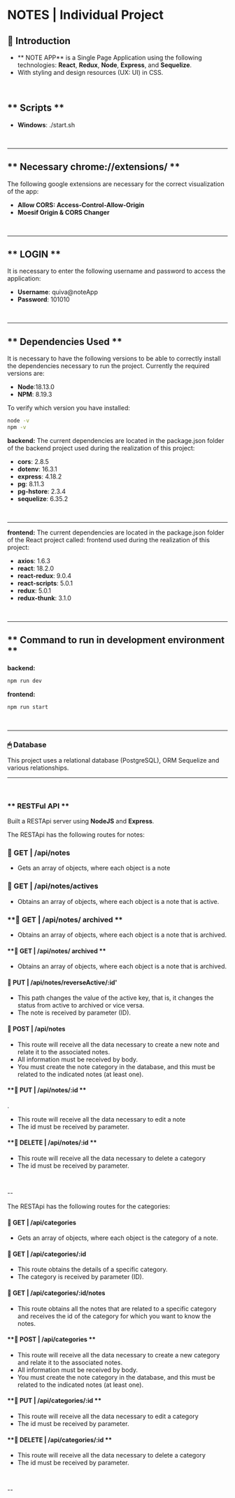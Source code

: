 # **NOTES** | Individual Project

## **📌 Introduction**

- ** NOTE APP** is a Single Page Application using the following technologies: **React**, **Redux**, **Node**, **Express**, and **Sequelize**.
- With styling and design resources (UX: UI) in CSS.

<br />

## ** Scripts ** 

- **Windows**:   ./start.sh


<br />

---

## ** Necessary chrome://extensions/ ** 
The following google extensions are necessary for the correct visualization of the app:

- **Allow CORS: Access-Control-Allow-Origin**
- **Moesif Origin & CORS Changer**

<br />

---

## ** LOGIN **

It is necessary to enter the following username and password to access the application:

- **Username**: quiva@noteApp
- **Password**: 101010

<br />

---

## ** Dependencies Used **

It is necessary to have the following versions to be able to correctly install the dependencies necessary to run the project. Currently the required versions are:

-  **Node**:18.13.0 
-  **NPM**: 8.19.3

To verify which version you have installed:

```bash
node -v
npm -v
```

**backend:** The current dependencies are located in the package.json folder of the backend project used during the realization of this project:
-  **cors**: 2.8.5
-  **dotenv**: 16.3.1
-  **express**: 4.18.2
-  **pg**: 8.11.3
-  **pg-hstore**: 2.3.4
-  **sequelize**: 6.35.2

<br />

---

**frontend:** The current dependencies are located in the package.json folder of the React project called: frontend used during the realization of this project:
- **axios**: 1.6.3
- **react**: 18.2.0
- **react-redux**: 9.0.4
- **react-scripts**: 5.0.1
- **redux**: 5.0.1
- **redux-thunk**: 3.1.0

<br />

---
## ** Command to run in development environment **

**backend:** 

```bash
npm run dev
```

**frontend:** 

```bash
npm run start
```

<br />

---


### **🖱 Database**


This project uses a relational database (PostgreSQL), ORM Sequelize and various relationships.


---

<br />

### ** RESTFul API **

Built a RESTApi server using **NodeJS** and **Express**.


The RESTApi has the following routes for notes:

### **📍 GET | /api/notes**

- Gets an array of objects, where each object is a note

### **📍 GET | /api/notes/actives**

- Obtains an array of objects, where each object is a note that is active.

### **📍 GET | /api/notes/ archived **

- Obtains an array of objects, where each object is a note that is archived.


#### **📍 GET | /api/notes/ archived **

- Obtains an array of objects, where each object is a note that is archived.

#### **📍 PUT | /api/notes/reverseActive/:id'**

- This path changes the value of the active key, that is, it changes the status from active to archived or vice versa.
- The note is received by parameter (ID).


#### **📍 POST | /api/notes**

- This route will receive all the data necessary to create a new note and relate it to the associated notes.
- All information must be received by body.
- You must create the note category in the database, and this must be related to the indicated notes (at least one).

#### **📍 PUT | /api/notes/:id **
.
- This route will receive all the data necessary to edit a note
- The id must be received by parameter.

#### **📍 DELETE | /api/notes/:id **

- This route will receive all the data necessary to delete a category
- The id must be received by parameter.

<br />

--

The RESTApi has the following routes for the categories:

#### **📍 GET | /api/categories**

- Gets an array of objects, where each object is the category of a note.

#### **📍 GET | /api/categories/:id**

- This route obtains the details of a specific category.
- The category is received by parameter (ID).

#### **📍 GET | /api/categories/:id/notes**

- This route obtains all the notes that are related to a specific category and receives the id of the category for which you want to know the notes.

#### **📍 POST | /api/categories **

- This route will receive all the data necessary to create a new category and relate it to the associated notes.
- All information must be received by body.
- You must create the note category in the database, and this must be related to the indicated notes (at least one).


#### **📍 PUT | /api/categories/:id **

- This route will receive all the data necessary to edit a category
- The id must be received by parameter.

#### **📍 DELETE | /api/categories/:id **

- This route will receive all the data necessary to delete a category
- The id must be received by parameter.

<br />

--
